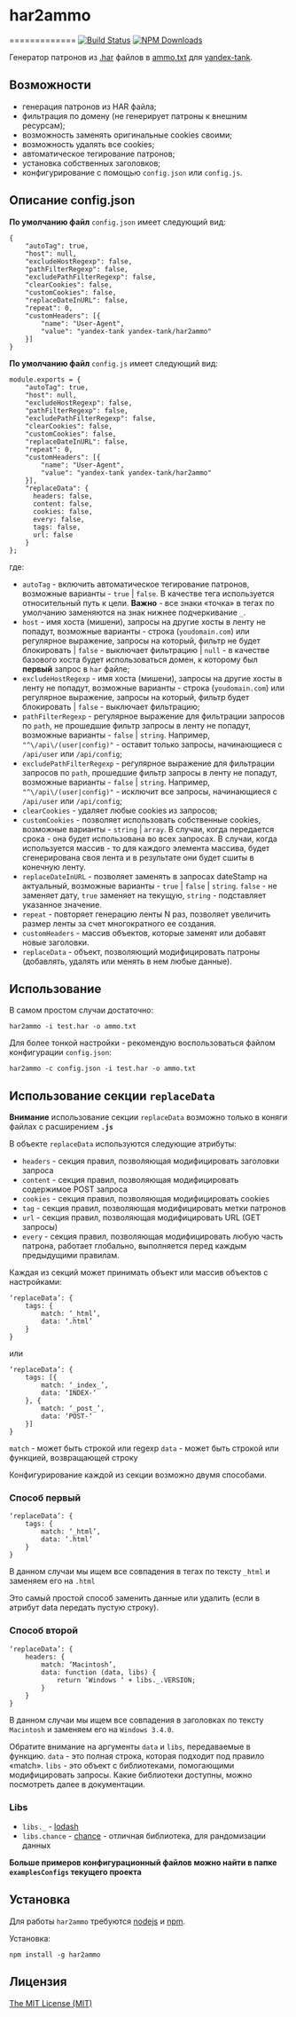 # har2ammo 
=============
[![Build Status][travis-img]][travis-url]
[![NPM Downloads][downloads-img]][downloads-url]

Генератор патронов из [.har](http://en.wikipedia.org/wiki/.har) файлов в [ammo.txt](https://yandextank.readthedocs.org/en/latest/tutorial.html#uri-style-uris-in-file) для [yandex-tank](https://github.com/yandex-load/yandex-tank).

## Возможности

* генерация патронов из HAR файла;
* фильтрация по домену (не генерирует патроны к внешним ресурсам);
* возможность заменять оригинальные cookies своими;
* возможность удалять все cookies;
* автоматическое тегирование патронов;
* установка собственных заголовков;
* конфигурирование с помощью `config.json` или  `config.js`.

## Описание config.json

**По умолчанию файл** `config.json` имеет следующий вид:

```
{
    "autoTag": true,
    "host": null,
    "excludeHostRegexp": false,
    "pathFilterRegexp": false,
    "excludePathFilterRegexp": false,
    "clearCookies": false,
    "customCookies": false,
    "replaceDateInURL": false,
    "repeat": 0,
    "customHeaders": [{
		"name": "User-Agent",
        "value": "yandex-tank yandex-tank/har2ammo"
    }]
}
```
**По умолчанию файл** `config.js` имеет следующий вид:

```
module.exports = {
    "autoTag": true,
    "host": null,
    "excludeHostRegexp": false,
    "pathFilterRegexp": false,
    "excludePathFilterRegexp": false,
    "clearCookies": false,
    "customCookies": false,
    "replaceDateInURL": false,
    "repeat": 0,
    "customHeaders": [{
		"name": "User-Agent",
        "value": "yandex-tank yandex-tank/har2ammo"
    }],
    "replaceData": {
      headers: false,
      content: false,
      cookies: false,
      every: false,
      tags: false,
      url: false
    }
};
```
где:

* `autoTag` - включить автоматическое тегирование патронов, возможные варианты - `true` | `false`. В качестве тега используется относительный путь к цели. **Важно** - все знаки «точка» в тегах по умолчанию заменяются на знак нижнее подчеркивание `_`.
* `host` - имя хоста (мишени), запросы на другие хосты в ленту не попадут, возможные варианты - строка (`youdomain.com`) или регулярное выражение, запросы на который, фильтр не будет блокировать | `false` - выключает фильтрацию | `null` - в качестве базового хоста будет использоваться домен, к которому был **первый** запрос в `har` файле;
* `excludeHostRegexp` - имя хоста (мишени), запросы на другие хосты в ленту не попадут, возможные варианты - строка (`youdomain.com`) или регулярное выражение, запросы на который, фильтр будет блокировать | `false` - выключает фильтрацию;
* `pathFilterRegexp` - регулярное выражение для фильтрации запросов по `path`, не прошедшие фильтр запросы в ленту не попадут, возможные варианты - `false` | `string`. Например, `"^\/api\/(user|config)"` - оставит только запросы, начинающиеся с `/api/user` или `/api/config`;
* `excludePathFilterRegexp` - регулярное выражение для фильтрации запросов по `path`, прошедшие фильтр запросы в ленту не попадут, возможные варианты - `false` | `string`. Например, `"^\/api\/(user|config)"` - исключит все запросы, начинающиеся с `/api/user` или `/api/config`;
* `clearCookies` - удаляет любые cookies из запросов;
* `customCookies` - позволяет использовать собственные cookies, возможные варианты - `string` | `array`. В случаи, когда передается срока - она будет использована во всех запросах. В случаи, когда используется массив - то для каждого элемента массива, будет сгенерирована своя лента и в результате они будет сшиты в конечную ленту.
* `replaceDateInURL` - позволяет заменять в запросах dateStamp на актуальный, возможные варианты - `true` | `false` | `string`. `false` - не заменяет дату, `true` заменяет на текущую, `string` - подставляет указанное значение.
* `repeat` - повторяет генерацию ленты N раз, позволяет увеличить размер ленты за счет многократного ее создания.
* `customHeaders` - массив объектов, которые заменят или добавят новые заголовки.
* `replaceData` - объект, позволяющий модифицировать патроны (добавлять, удалять или менять в нем любые данные).

## Использование

В самом простом случаи достаточно:

`har2ammo -i test.har -o ammo.txt`

Для более тонкой настройки - рекомендую воспользоваться файлом конфигурации `config.json`:

`har2ammo -c config.json -i test.har -o ammo.txt`

## Использование секции `replaceData`

**Внимание** использование секции `replaceData` возможно только в коняги файлах с расширением **`.js`**

В объекте `replaceData` используются следующие атрибуты:

* `headers` - секция правил, позволяющая модифицировать заголовки запроса
* `content` - секция правил, позволяющая модифицировать содержимое POST запроса
* `cookies` - секция правил, позволяющая модифицировать cookies
* `tag` - секция правил, позволяющая модифицировать метки патронов
* `url` - секция правил, позволяющая модифицировать URL (GET запросы) 
* `every` - секция правил, позволяющая модифицировать любую часть патрона, работает глобально, выполняется перед каждым предыдущими правилам.

Каждая из секций может принимать объект или массив объектов с настройками:
```
‘replaceData’: {
    tags: {
        match: ‘_html’,
        data: ‘.html’
    }
}
```
или
```
‘replaceData’: {
    tags: [{
        match: ‘_index_’,
        data: ‘INDEX-‘
    }, {
        match: ‘_post_’,
        data: ‘POST-‘
    }]
}
```

`match` - может быть строкой или regexp
`data` - может быть строкой или функцией, возвращающей строку

Конфигурирование каждой из секции возможно двумя способами.

### Способ первый
```
‘replaceData’: {
    tags: {
        match: ‘_html’,
        data: ‘.html’
    }
}
```
В данном случаи мы ищем все совпадения в тегах по тексту `_html` и заменяем его на `.html`

Это самый простой способ заменить данные или удалить (если в атрибут data передать пустую строку).

### Способ второй
```
‘replaceData’: {
    headers: {
        match: ‘Macintosh’,
        data: function (data, libs) {
            return ‘Windows ‘ + libs._.VERSION;
        }
    }
}
```
В данном случаи мы ищем все совпадения в заголовках по тексту `Macintosh` и заменяем  его на  `Windows 3.4.0`.

Обратите внимание на аргументы `data` и `libs`, передаваемые в функцию.
`data` - это полная строка, которая подходит под правило «match».
`libs` - это объект с библиотеками, помогающими модифицировать запросы. Какие библиотеки доступны, можно посмотреть далее в документации.

### Libs
* `libs._` - [lodash](https://lodash.com)
* `libs.chance` - [chance](http://chancejs.com) - отличная библиотека, для рандомизации данных


**Больше примеров конфигурационный файлов можно найти в папке `examplesConfigs` текущего проекта**

## Установка

Для работы `har2ammo` требуются [nodejs](http://nodejs.org/) и [npm](https://npmjs.org).

Установка:

`npm install -g har2ammo`

## Лицензия
[The MIT License (MIT)](LICENSE)



[travis-img]: https://travis-ci.org/banzalik/har2ammo.svg?branch=master
[travis-url]: https://travis-ci.org/banzalik/har2ammo
[downloads-img]: https://img.shields.io/npm/dm/har2ammo.svg
[downloads-url]: https://npmjs.org/package/har2ammo
[license-img]: https://img.shields.io/npm/l/har2ammo.svg
[license-url]: LICENSE
